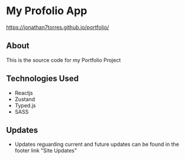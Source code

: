 # My Profolio App

https://jonathan7torres.github.io/portfolio/

## About

This is the source code for my Portfolio Project

## Technologies Used

- Reactjs
- Zustand
- Typed.js
- SASS

## Updates

- Updates reguarding current and future updates can be found in the footer link "Site Updates"
